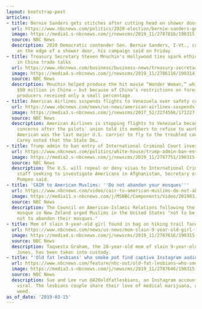 ```yaml
---
layout: bootstrap-post
articles:
- title: Bernie Sanders gets stitches after cutting head on shower door
  url: https://www.nbcnews.com/politics/2020-election/bernie-sanders-gets-stitches-after-cutting-head-shower-door-n983776
  image: https://media1.s-nbcnews.com/j/newscms/2019_11/2787816/190315-bernie-sanders-ew-115p_ecce2058be4188c887519ef1c968d5cf.nbcnews-fp-1200-630.jpg
  source: NBC News
  description: 2020 Democratic contender Sen. Bernie Sanders, I-Vt., cut his head
    on the edge of a shower door, his campaign said on Friday
- title: Treasury Secretary Steven Mnuchin's Hollywood ties spark ethics questions
    in China trade talks
  url: https://www.nbcnews.com/business/business-news/treasury-secretary-steven-mnuchin-s-hollywood-ties-spark-ethics-questions-n983801
  image: https://media4.s-nbcnews.com/j/newscms/2019_11/2786116/190314-steven-mnuchin-al-1254_9c6f7975a4cf09f1f0e5286d9d39ce74.nbcnews-fp-1200-630.jpg
  source: NBC News
  description: Mnuchin helped produce the hit movie “Wonder Woman,” which grossed
    $90 million in China — but because of China’s restrictions on foreign films, the
    producers received only a small percentage.
- title: American Airlines suspends flights to Venezuela over safety concerns
  url: https://www.nbcnews.com/news/us-news/american-airlines-suspends-flights-venezuela-over-safety-concerns-n983781
  image: https://media3.s-nbcnews.com/j/newscms/2017_52/2274566/171227-american-airlines-dallas-fort-worth-ew-315p_06caeeaeb88ad731567855d21c22caff.nbcnews-fp-1200-630.jpg
  source: NBC News
  description: American Airlines is stopping flights to Venezuela because of safety
    concerns after the pilots' union told its members to refuse to work the flights.
    American was the last major U.S. carrier to fly to the troubled country. Daniel
    Carey noted that the State De…
- title: Trump admin to ban entry of International Criminal Court investigators
  url: https://www.nbcnews.com/politics/white-house/trump-admin-ban-entry-international-criminal-court-investigators-n983766
  image: https://media2.s-nbcnews.com/j/newscms/2019_11/2787751/190315-mike-pompeo-al-1232_bfd1f98d137dd01cbd39f24bf3464503.nbcnews-fp-1200-630.jpg
  source: NBC News
  description: The U.S. will repeal or deny visas to International Criminal Court
    staff seeking to investigate Americans in Afghanistan, Secretary of State Mike
    Pompeo said.
- title: 'CAIR to American Muslims: ''Do not abandon your mosques'''
  url: https://www.nbcnews.com/video/cair-to-american-muslims-do-not-abandon-your-mosques-1458904643640
  image: https://media11.s-nbcnews.com/j/MSNBC/Components/Video/201903/f_mo_dc_cair_190315-Copy-01.nbcnews-fp-1200-630.jpg
  source: NBC News
  description: The Council on American-Islamic Relations following the shooting a
    mosque in New Zeland urged Muslims in the United States "not to be afraid" and
    not to abandon their mosques."
- title: Mom of slain 9-year-old girl found in bag on hiking trail faces charges
  url: https://www.nbcnews.com/news/us-news/mom-slain-9-year-old-girl-found-bag-hiking-trail-n983706
  image: https://media4.s-nbcnews.com/j/newscms/2019_11/2787616/190315-trinity-love-jones-1x1-al-1106_17dd686f3ce0e0150cd7891eae9f6a70.nbcnews-fp-1200-630.jpg
  source: NBC News
  description: Taquesta Graham, the 28-year-old mom of slain 9-year-old Trinity Love
    Jones, has been taken into custody.
- title: "'Old fat lesbians' who smoke pot find captive Instagram audience"
  url: https://www.nbcnews.com/feature/nbc-out/old-fat-lesbians-who-smoke-pot-find-captive-instagram-audience-n983736
  image: https://media3.s-nbcnews.com/j/newscms/2019_11/2787646/190315-sue-lee-al-1113_02c1003be8474fee04bb1851e0af5be7.nbcnews-fp-1200-630.jpg
  source: NBC News
  description: Sue and Lee run @420oldfatlesbians, an Instagram account that has gone
    viral. The lesbians couple share their love of medical marijuana, cannabis, pot,
    weed.
as_of_date: '2019-03-15'
---
```


